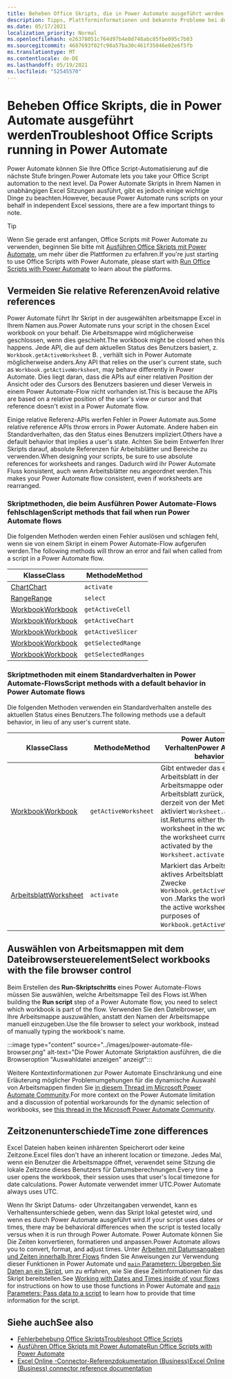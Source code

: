 ```yaml
---
title: Beheben Office Skripts, die in Power Automate ausgeführt werden
description: Tipps, Plattforminformationen und bekannte Probleme bei der Integration zwischen Office Skripts und Power Automate.
ms.date: 05/17/2021
localization_priority: Normal
ms.openlocfilehash: e26378051c764d97b4e8d748abc85fbe095c7b03
ms.sourcegitcommit: 4687693f02fc90a57ba30c461f35046e02e6f5fb
ms.translationtype: MT
ms.contentlocale: de-DE
ms.lasthandoff: 05/19/2021
ms.locfileid: "52545570"
---
```

# <a name="troubleshoot-office-scripts-running-in-power-automate"></a><span data-ttu-id="4f088-103">Beheben Office Skripts, die in Power Automate ausgeführt werden</span><span class="sxs-lookup"><span data-stu-id="4f088-103">Troubleshoot Office Scripts running in Power Automate</span></span>

<span data-ttu-id="4f088-104">Power Automate können Sie Ihre Office Script-Automatisierung auf die nächste Stufe bringen.</span><span class="sxs-lookup"><span data-stu-id="4f088-104">Power Automate lets you take your Office Script automation to the next level.</span></span> <span data-ttu-id="4f088-105">Da Power Automate Skripts in Ihrem Namen in unabhängigen Excel Sitzungen ausführt, gibt es jedoch einige wichtige Dinge zu beachten.</span><span class="sxs-lookup"><span data-stu-id="4f088-105">However, because Power Automate runs scripts on your behalf in independent Excel sessions, there are a few important things to note.</span></span>

> [!TIP]
> <span data-ttu-id="4f088-106">Wenn Sie gerade erst anfangen, Office Scripts mit Power Automate zu verwenden, beginnen Sie bitte mit [Ausführen Office Skripts mit Power Automate,](../develop/power-automate-integration.md) um mehr über die Plattformen zu erfahren.</span><span class="sxs-lookup"><span data-stu-id="4f088-106">If you're just starting to use Office Scripts with Power Automate, please start with [Run Office Scripts with Power Automate](../develop/power-automate-integration.md) to learn about the platforms.</span></span>

## <a name="avoid-relative-references"></a><span data-ttu-id="4f088-107">Vermeiden Sie relative Referenzen</span><span class="sxs-lookup"><span data-stu-id="4f088-107">Avoid relative references</span></span>

<span data-ttu-id="4f088-108">Power Automate führt Ihr Skript in der ausgewählten arbeitsmappe Excel in Ihrem Namen aus.</span><span class="sxs-lookup"><span data-stu-id="4f088-108">Power Automate runs your script in the chosen Excel workbook on your behalf.</span></span> <span data-ttu-id="4f088-109">Die Arbeitsmappe wird möglicherweise geschlossen, wenn dies geschieht.</span><span class="sxs-lookup"><span data-stu-id="4f088-109">The workbook might be closed when this happens.</span></span> <span data-ttu-id="4f088-110">Jede API, die auf dem aktuellen Status des Benutzers basiert, z. `Workbook.getActiveWorksheet` B. , verhält sich in Power Automate möglicherweise anders.</span><span class="sxs-lookup"><span data-stu-id="4f088-110">Any API that relies on the user's current state, such as `Workbook.getActiveWorksheet`, may behave differently in Power Automate.</span></span> <span data-ttu-id="4f088-111">Dies liegt daran, dass die APIs auf einer relativen Position der Ansicht oder des Cursors des Benutzers basieren und dieser Verweis in einem Power Automate-Flow nicht vorhanden ist.</span><span class="sxs-lookup"><span data-stu-id="4f088-111">This is because the APIs are based on a relative position of the user's view or cursor and that reference doesn't exist in a Power Automate flow.</span></span>

<span data-ttu-id="4f088-112">Einige relative Referenz-APIs werfen Fehler in Power Automate aus.</span><span class="sxs-lookup"><span data-stu-id="4f088-112">Some relative reference APIs throw errors in Power Automate.</span></span> <span data-ttu-id="4f088-113">Andere haben ein Standardverhalten, das den Status eines Benutzers impliziert.</span><span class="sxs-lookup"><span data-stu-id="4f088-113">Others have a default behavior that implies a user's state.</span></span> <span data-ttu-id="4f088-114">Achten Sie beim Entwerfen Ihrer Skripts darauf, absolute Referenzen für Arbeitsblätter und Bereiche zu verwenden.</span><span class="sxs-lookup"><span data-stu-id="4f088-114">When designing your scripts, be sure to use absolute references for worksheets and ranges.</span></span> <span data-ttu-id="4f088-115">Dadurch wird ihr Power Automate Fluss konsistent, auch wenn Arbeitsblätter neu angeordnet werden.</span><span class="sxs-lookup"><span data-stu-id="4f088-115">This makes your Power Automate flow consistent, even if worksheets are rearranged.</span></span>

### <a name="script-methods-that-fail-when-run-power-automate-flows"></a><span data-ttu-id="4f088-116">Skriptmethoden, die beim Ausführen Power Automate-Flows fehlschlagen</span><span class="sxs-lookup"><span data-stu-id="4f088-116">Script methods that fail when run Power Automate flows</span></span>

<span data-ttu-id="4f088-117">Die folgenden Methoden werden einen Fehler auslösen und schlagen fehl, wenn sie von einem Skript in einem Power Automate-Flow aufgerufen werden.</span><span class="sxs-lookup"><span data-stu-id="4f088-117">The following methods will throw an error and fail when called from a script in a Power Automate flow.</span></span>

| <span data-ttu-id="4f088-118">Klasse</span><span class="sxs-lookup"><span data-stu-id="4f088-118">Class</span></span> | <span data-ttu-id="4f088-119">Methode</span><span class="sxs-lookup"><span data-stu-id="4f088-119">Method</span></span> |
|--|--|
| [<span data-ttu-id="4f088-120">Chart</span><span class="sxs-lookup"><span data-stu-id="4f088-120">Chart</span></span>](/javascript/api/office-scripts/excelscript/excelscript.chart) | `activate` |
| [<span data-ttu-id="4f088-121">Range</span><span class="sxs-lookup"><span data-stu-id="4f088-121">Range</span></span>](/javascript/api/office-scripts/excelscript/excelscript.range) | `select` |
| [<span data-ttu-id="4f088-122">Workbook</span><span class="sxs-lookup"><span data-stu-id="4f088-122">Workbook</span></span>](/javascript/api/office-scripts/excelscript/excelscript.workbook) | `getActiveCell` |
| [<span data-ttu-id="4f088-123">Workbook</span><span class="sxs-lookup"><span data-stu-id="4f088-123">Workbook</span></span>](/javascript/api/office-scripts/excelscript/excelscript.workbook) | `getActiveChart` |
| [<span data-ttu-id="4f088-124">Workbook</span><span class="sxs-lookup"><span data-stu-id="4f088-124">Workbook</span></span>](/javascript/api/office-scripts/excelscript/excelscript.workbook) | `getActiveSlicer` |
| [<span data-ttu-id="4f088-125">Workbook</span><span class="sxs-lookup"><span data-stu-id="4f088-125">Workbook</span></span>](/javascript/api/office-scripts/excelscript/excelscript.workbook) | `getSelectedRange` |
| [<span data-ttu-id="4f088-126">Workbook</span><span class="sxs-lookup"><span data-stu-id="4f088-126">Workbook</span></span>](/javascript/api/office-scripts/excelscript/excelscript.workbook) | `getSelectedRanges` |

### <a name="script-methods-with-a-default-behavior-in-power-automate-flows"></a><span data-ttu-id="4f088-127">Skriptmethoden mit einem Standardverhalten in Power Automate-Flows</span><span class="sxs-lookup"><span data-stu-id="4f088-127">Script methods with a default behavior in Power Automate flows</span></span>

<span data-ttu-id="4f088-128">Die folgenden Methoden verwenden ein Standardverhalten anstelle des aktuellen Status eines Benutzers.</span><span class="sxs-lookup"><span data-stu-id="4f088-128">The following methods use a default behavior, in lieu of any user's current state.</span></span>

| <span data-ttu-id="4f088-129">Klasse</span><span class="sxs-lookup"><span data-stu-id="4f088-129">Class</span></span> | <span data-ttu-id="4f088-130">Methode</span><span class="sxs-lookup"><span data-stu-id="4f088-130">Method</span></span> | <span data-ttu-id="4f088-131">Power Automate Verhalten</span><span class="sxs-lookup"><span data-stu-id="4f088-131">Power Automate behavior</span></span> |
|--|--|--|
| [<span data-ttu-id="4f088-132">Workbook</span><span class="sxs-lookup"><span data-stu-id="4f088-132">Workbook</span></span>](/javascript/api/office-scripts/excelscript/excelscript.workbook) | `getActiveWorksheet` | <span data-ttu-id="4f088-133">Gibt entweder das erste Arbeitsblatt in der Arbeitsmappe oder das Arbeitsblatt zurück, das derzeit von der Methode aktiviert `Worksheet.activate` ist.</span><span class="sxs-lookup"><span data-stu-id="4f088-133">Returns either the first worksheet in the workbook or the worksheet currently activated by the `Worksheet.activate` method.</span></span> |
| [<span data-ttu-id="4f088-134">Arbeitsblatt</span><span class="sxs-lookup"><span data-stu-id="4f088-134">Worksheet</span></span>](/javascript/api/office-scripts/excelscript/excelscript.worksheet) | `activate` | <span data-ttu-id="4f088-135">Markiert das Arbeitsblatt als aktives Arbeitsblatt für die Zwecke `Workbook.getActiveWorksheet` von .</span><span class="sxs-lookup"><span data-stu-id="4f088-135">Marks the worksheet as the active worksheet for purposes of `Workbook.getActiveWorksheet`.</span></span> |

## <a name="select-workbooks-with-the-file-browser-control"></a><span data-ttu-id="4f088-136">Auswählen von Arbeitsmappen mit dem Dateibrowsersteuerelement</span><span class="sxs-lookup"><span data-stu-id="4f088-136">Select workbooks with the file browser control</span></span>

<span data-ttu-id="4f088-137">Beim Erstellen des **Run-Skriptschritts** eines Power Automate-Flows müssen Sie auswählen, welche Arbeitsmappe Teil des Flows ist.</span><span class="sxs-lookup"><span data-stu-id="4f088-137">When building the **Run script** step of a Power Automate flow, you need to select which workbook is part of the flow.</span></span> <span data-ttu-id="4f088-138">Verwenden Sie den Dateibrowser, um Ihre Arbeitsmappe auszuwählen, anstatt den Namen der Arbeitsmappe manuell einzugeben.</span><span class="sxs-lookup"><span data-stu-id="4f088-138">Use the file browser to select your workbook, instead of manually typing the workbook's name.</span></span>

:::image type="content" source="../images/power-automate-file-browser.png" alt-text="Die Power Automate Skriptaktion ausführen, die die Browseroption &quot;Auswahldatei anzeigen&quot; anzeigt":::

<span data-ttu-id="4f088-140">Weitere Kontextinformationen zur Power Automate Einschränkung und eine Erläuterung möglicher Problemumgehungen für die dynamische Auswahl von Arbeitsmappen finden Sie [in diesem Thread im Microsoft Power Automate Community](https://powerusers.microsoft.com/t5/Power-Automate-Ideas/Allow-for-dynamic-quot-file-quot-value-for-excel-quot-get-a-row/idi-p/103091#).</span><span class="sxs-lookup"><span data-stu-id="4f088-140">For more context on the Power Automate limitation and a discussion of potential workarounds for the dynamic selection of workbooks, see [this thread in the Microsoft Power Automate Community](https://powerusers.microsoft.com/t5/Power-Automate-Ideas/Allow-for-dynamic-quot-file-quot-value-for-excel-quot-get-a-row/idi-p/103091#).</span></span>

## <a name="time-zone-differences"></a><span data-ttu-id="4f088-141">Zeitzonenunterschiede</span><span class="sxs-lookup"><span data-stu-id="4f088-141">Time zone differences</span></span>

<span data-ttu-id="4f088-142">Excel Dateien haben keinen inhärenten Speicherort oder keine Zeitzone.</span><span class="sxs-lookup"><span data-stu-id="4f088-142">Excel files don't have an inherent location or timezone.</span></span> <span data-ttu-id="4f088-143">Jedes Mal, wenn ein Benutzer die Arbeitsmappe öffnet, verwendet seine Sitzung die lokale Zeitzone dieses Benutzers für Datumsberechnungen.</span><span class="sxs-lookup"><span data-stu-id="4f088-143">Every time a user opens the workbook, their session uses that user's local timezone for date calculations.</span></span> <span data-ttu-id="4f088-144">Power Automate verwendet immer UTC.</span><span class="sxs-lookup"><span data-stu-id="4f088-144">Power Automate always uses UTC.</span></span>

<span data-ttu-id="4f088-145">Wenn Ihr Skript Datums- oder Uhrzeitangaben verwendet, kann es Verhaltensunterschiede geben, wenn das Skript lokal getestet wird, und wenn es durch Power Automate ausgeführt wird.</span><span class="sxs-lookup"><span data-stu-id="4f088-145">If your script uses dates or times, there may be behavioral differences when the script is tested locally versus when it is run through Power Automate.</span></span> <span data-ttu-id="4f088-146">Power Automate können Sie Die Zeiten konvertieren, formatieren und anpassen.</span><span class="sxs-lookup"><span data-stu-id="4f088-146">Power Automate allows you to convert, format, and adjust times.</span></span> <span data-ttu-id="4f088-147">Unter [Arbeiten mit Datumsangaben und Zeiten innerhalb Ihrer Flows](https://flow.microsoft.com/blog/working-with-dates-and-times/) finden Sie Anweisungen zur Verwendung dieser Funktionen in Power Automate und [ `main` Parametern: Übergeben Sie Daten an ein Skript,](../develop/power-automate-integration.md#main-parameters-pass-data-to-a-script) um zu erfahren, wie Sie diese Zeitinformationen für das Skript bereitstellen.</span><span class="sxs-lookup"><span data-stu-id="4f088-147">See [Working with Dates and Times inside of your flows](https://flow.microsoft.com/blog/working-with-dates-and-times/) for instructions on how to use those functions in Power Automate and [`main` Parameters: Pass data to a script](../develop/power-automate-integration.md#main-parameters-pass-data-to-a-script) to learn how to provide that time information for the script.</span></span>

## <a name="see-also"></a><span data-ttu-id="4f088-148">Siehe auch</span><span class="sxs-lookup"><span data-stu-id="4f088-148">See also</span></span>

- [<span data-ttu-id="4f088-149">Fehlerbehebung Office Skripts</span><span class="sxs-lookup"><span data-stu-id="4f088-149">Troubleshoot Office Scripts</span></span>](troubleshooting.md)
- [<span data-ttu-id="4f088-150">Ausführen Office Skripts mit Power Automate</span><span class="sxs-lookup"><span data-stu-id="4f088-150">Run Office Scripts with Power Automate</span></span>](../develop/power-automate-integration.md)
- [<span data-ttu-id="4f088-151">Excel Online -Connector-Referenzdokumentation (Business)</span><span class="sxs-lookup"><span data-stu-id="4f088-151">Excel Online (Business) connector reference documentation</span></span>](/connectors/excelonlinebusiness/)
